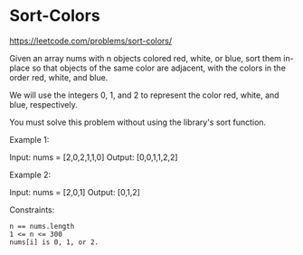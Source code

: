 # Sort-Colors
https://leetcode.com/problems/sort-colors/

Given an array nums with n objects colored red, white, or blue, sort them in-place so that objects of the same color are adjacent, with the colors in the order red, white, and blue.

We will use the integers 0, 1, and 2 to represent the color red, white, and blue, respectively.

You must solve this problem without using the library's sort function.

Example 1:

Input: nums = [2,0,2,1,1,0]
Output: [0,0,1,1,2,2]


Example 2:

Input: nums = [2,0,1]
Output: [0,1,2]


Constraints:

    n == nums.length
    1 <= n <= 300
    nums[i] is 0, 1, or 2.
